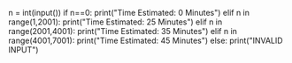 n = int(input())
if n==0:
    print("Time Estimated: 0 Minutes")
elif n in range(1,2001):
      print("Time Estimated: 25 Minutes")
elif n in range(2001,4001):
    print("Time Estimated: 35 Minutes")
elif n in range(4001,7001):
    print("Time Estimated: 45 Minutes")
else:
    print("INVALID INPUT")
